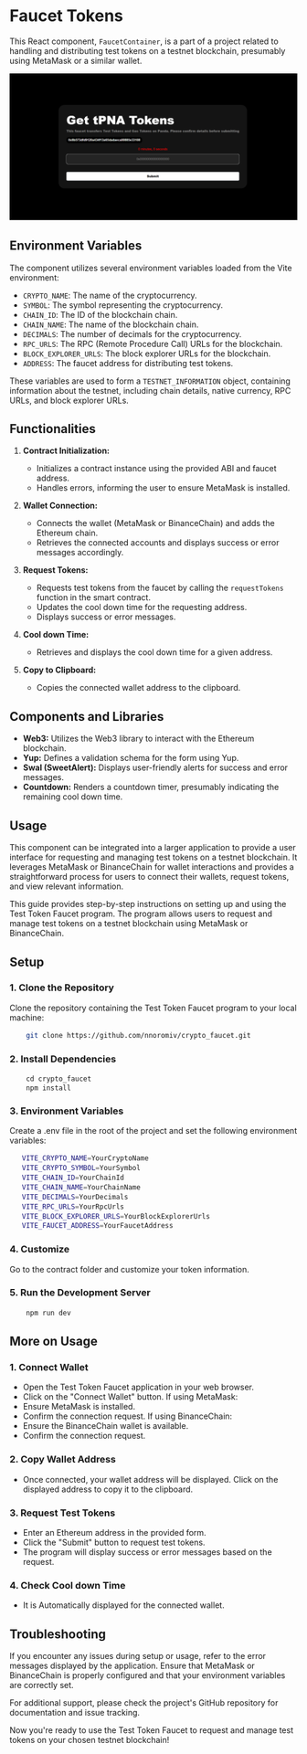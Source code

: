 # Faucet Tokens

This React component, `FaucetContainer`, is a part of a project related to handling and distributing test tokens on a testnet blockchain, presumably using MetaMask or a similar wallet.

![Preview](./src/assets/preview.png)

## Environment Variables

The component utilizes several environment variables loaded from the Vite environment:

- `CRYPTO_NAME`: The name of the cryptocurrency.
- `SYMBOL`: The symbol representing the cryptocurrency.
- `CHAIN_ID`: The ID of the blockchain chain.
- `CHAIN_NAME`: The name of the blockchain chain.
- `DECIMALS`: The number of decimals for the cryptocurrency.
- `RPC_URLS`: The RPC (Remote Procedure Call) URLs for the blockchain.
- `BLOCK_EXPLORER_URLS`: The block explorer URLs for the blockchain.
- `ADDRESS`: The faucet address for distributing test tokens.

These variables are used to form a `TESTNET_INFORMATION` object, containing information about the testnet, including chain details, native currency, RPC URLs, and block explorer URLs.

## Functionalities

1. **Contract Initialization:**
   - Initializes a contract instance using the provided ABI and faucet address.
   - Handles errors, informing the user to ensure MetaMask is installed.

2. **Wallet Connection:**
   - Connects the wallet (MetaMask or BinanceChain) and adds the Ethereum chain.
   - Retrieves the connected accounts and displays success or error messages accordingly.

3. **Request Tokens:**
   - Requests test tokens from the faucet by calling the `requestTokens` function in the smart contract.
   - Updates the cool down time for the requesting address.
   - Displays success or error messages.

4. **Cool down Time:**
   - Retrieves and displays the cool down time for a given address.

5. **Copy to Clipboard:**
   - Copies the connected wallet address to the clipboard.

## Components and Libraries

- **Web3:** Utilizes the Web3 library to interact with the Ethereum blockchain.
- **Yup:** Defines a validation schema for the form using Yup.
- **Swal (SweetAlert):** Displays user-friendly alerts for success and error messages.
- **Countdown:** Renders a countdown timer, presumably indicating the remaining cool down time.

## Usage

This component can be integrated into a larger application to provide a user interface for requesting and managing test tokens on a testnet blockchain. It leverages MetaMask or BinanceChain for wallet interactions and provides a straightforward process for users to connect their wallets, request tokens, and view relevant information.

This guide provides step-by-step instructions on setting up and using the Test Token Faucet program. The program allows users to request and manage test tokens on a testnet blockchain using MetaMask or BinanceChain.

## Setup

### 1. Clone the Repository

Clone the repository containing the Test Token Faucet program to your local machine:

```bash
    git clone https://github.com/nnoromiv/crypto_faucet.git
```

### 2. Install Dependencies

```shell
    cd crypto_faucet
    npm install
```

### 3. Environment Variables

Create a .env file in the root of the project and set the following environment variables:

```bash
   VITE_CRYPTO_NAME=YourCryptoName
   VITE_CRYPTO_SYMBOL=YourSymbol
   VITE_CHAIN_ID=YourChainId
   VITE_CHAIN_NAME=YourChainName
   VITE_DECIMALS=YourDecimals
   VITE_RPC_URLS=YourRpcUrls
   VITE_BLOCK_EXPLORER_URLS=YourBlockExplorerUrls
   VITE_FAUCET_ADDRESS=YourFaucetAddress
```

### 4. Customize

Go to the contract folder and customize your token information.

### 5. Run the Development Server

```bash
    npm run dev
```

## More on Usage

### 1. Connect Wallet

- Open the Test Token Faucet application in your web browser.
- Click on the "Connect Wallet" button.
If using MetaMask:
- Ensure MetaMask is installed.
- Confirm the connection request.
If using BinanceChain:
- Ensure the BinanceChain wallet is available.
- Confirm the connection request.

### 2. Copy Wallet Address

- Once connected, your wallet address will be displayed. Click on the displayed address to copy it to the clipboard.

### 3. Request Test Tokens

- Enter an Ethereum address in the provided form.
- Click the "Submit" button to request test tokens.
- The program will display success or error messages based on the request.

### 4. Check Cool down Time

- It is Automatically displayed for the connected wallet.

## Troubleshooting

If you encounter any issues during setup or usage, refer to the error messages displayed by the application. Ensure that MetaMask or BinanceChain is properly configured and that your environment variables are correctly set.

For additional support, please check the project's GitHub repository for documentation and issue tracking.

Now you're ready to use the Test Token Faucet to request and manage test tokens on your chosen testnet blockchain!
